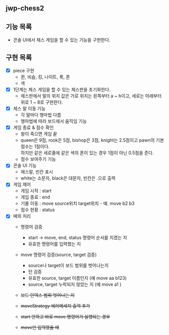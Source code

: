 ## jwp-chess2

## 기능 목록
- 콘솔 UI에서 체스 게임을 할 수 있는 기능을 구현한다.

## 구현 목록
- [x] piece 구현
  - 퀸, 비숍, 킹, 나이트, 룩, 폰
  - 색
- [x] 1단계는 체스 게임을 할 수 있는 체스판을 초기화한다.
  - 체스판에서 말의 위치 값은 가로 위치는 왼쪽부터 a ~ h이고, 세로는 아래부터 위로 1 ~ 8로 구현한다.
- [x] 체스 말 이동 기능
  - 각 말마다 행마법 다름
  - 행마법에 따라 보드에서 움직임 기능
- [x] 게임 종료 & 점수 확인
  - 왕이 죽으면 게임 끝
  - queen은 9점, rook은 5점, bishop은 3점, knight는 2.5점이고 pawn의 기본 점수는 1점이다. <br>
    하지만 같은 세로줄에 같은 색의 폰이 있는 경우 1점이 아닌 0.5점을 준다.
  - 점수 보여주기 기능
- [x] 콘솔 UI 기능
   - 체스말, 빈칸 표시
  - white는 소문자, black은 대문자, 빈칸은 .으로 출력
- [x] 게임 제어
  - 게임 시작 : start
  - 게임 종료 : end
  - 기물 이동 : move source위치 target위치 - 예. move b2 b3
  - 점수 현황 : status
- [x] 예외 처리 
  - 명령어 검증
    - start -> move, end, status 명령어 순서를 지켰는 지
    - 유효한 명령어를 입력했는 지
  - move 명령어 검증(source, target 검증)
    - source나 target이 보드 범위를 벗어나는지
    - 턴 검증
    - 유효한 source, target 이름인지 (예 move aa b123)
    - source, target 누락되지 않았는 지 (예 move a1  )
  
  - ~~보드 인덱스 범위 벗어나는 지~~
  - ~~moveStrategy 에러메세지 출력 추가~~
  - ~~start 안하고 바로 move 명령어가 실행되는 경우~~
  - ~~move만 입력했을 때~~